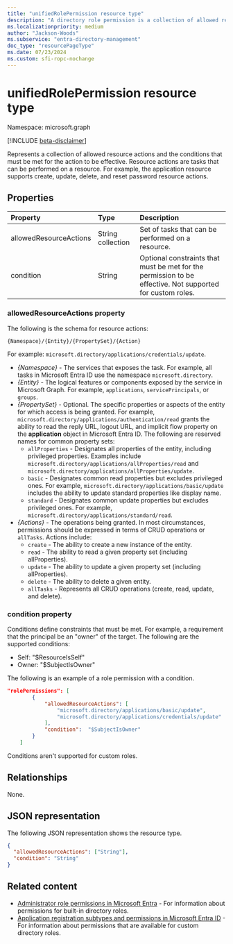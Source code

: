 ```yaml
---
title: "unifiedRolePermission resource type"
description: "A directory role permission is a collection of allowed resource actions and conditions."
ms.localizationpriority: medium
author: "Jackson-Woods"
ms.subservice: "entra-directory-management"
doc_type: "resourcePageType"
ms.date: 07/23/2024
ms.custom: sfi-ropc-nochange
---
```


# unifiedRolePermission resource type

Namespace: microsoft.graph

[!INCLUDE [beta-disclaimer](../../includes/beta-disclaimer.md)]

Represents a collection of allowed resource actions and the conditions that must be met for the action to be effective. Resource actions are tasks that can be performed on a resource. For example, the application resource supports create, update, delete, and reset password resource actions.

## Properties

| Property     | Type        | Description |
|:-------------|:------------|:------------|
|allowedResourceActions|String collection| Set of tasks that can be performed on a resource. |
|condition|String| Optional constraints that must be met for the permission to be effective. Not supported for custom roles. |

### allowedResourceActions property

The following is the schema for resource actions: 

```
{Namespace}/{Entity}/{PropertySet}/{Action}  
```
For example: `microsoft.directory/applications/credentials/update`.  

- *{Namespace}* - The services that exposes the task. For example, all tasks in Microsoft Entra ID use the namespace `microsoft.directory`.  
- *{Entity}* - The logical features or components exposed by the service in Microsoft Graph. For example, `applications`, `servicePrincipals`, or `groups`.
- *{PropertySet}* - Optional. The specific properties or aspects of the entity for which access is being granted. For example, 
`microsoft.directory/applications/authentication/read` grants the ability to read the reply URL, logout URL, and implicit flow property on the **application** object in Microsoft Entra ID. The following are reserved names for common property sets:  
  - `allProperties` - Designates all properties of the entity, including privileged properties. Examples include `microsoft.directory/applications/allProperties/read` and `microsoft.directory/applications/allProperties/update`.
  - `basic` - Designates common read properties but excludes privileged ones. For example, `microsoft.directory/applications/basic/update` includes the ability to update standard properties like display name.
  - `standard` - Designates common update properties but excludes privileged ones. For example, `microsoft.directory/applications/standard/read`.
- *{Actions}* - The operations being granted. In most circumstances, permissions should be expressed in terms of CRUD operations or `allTasks`. Actions include:
  - `create` - The ability to create a new instance of the entity.
  - `read` - The ability to read a given property set (including allProperties).
  - `update` - The ability to update a given property set (including allProperties).
  - `delete` - The ability to delete a given entity.
  - `allTasks` - Represents all CRUD operations (create, read, update, and delete). 

### condition property
Conditions define constraints that must be met. For example, a requirement that the principal be an "owner" of the target. The following are the supported conditions:

- Self: "$ResourceIsSelf"
- Owner: "$SubjectIsOwner"

The following is an example of a role permission with a condition.

```json
"rolePermissions": [
        {
            "allowedResourceActions": [
                "microsoft.directory/applications/basic/update",
                "microsoft.directory/applications/credentials/update"
            ],
            "condition":  "$SubjectIsOwner"
        }
    ]

```
Conditions aren't supported for custom roles.

## Relationships

None.

## JSON representation

The following JSON representation shows the resource type.

<!-- {
  "blockType": "resource",
  "optionalProperties": [

  ],
  "@odata.type": "microsoft.graph.unifiedRolePermission",
  "baseType": null
}-->

```json
{
  "allowedResourceActions": ["String"],
  "condition": "String"
}
```
## Related content

- [Administrator role permissions in Microsoft Entra](/azure/active-directory/users-groups-roles/directory-assign-admin-roles) - For information about permissions for built-in directory roles.
- [Application registration subtypes and permissions in Microsoft Entra ID](/azure/active-directory/users-groups-roles/roles-custom-available-permissions) -  For information about permissions that are available for custom directory roles. 

<!-- uuid: 16cd6b66-4b1a-43a1-adaf-3a886856ed98
2019-02-04 14:57:30 UTC -->
<!-- {
  "type": "#page.annotation",
  "description": "unifiedRolePermission resource",
  "keywords": "",
  "section": "documentation",
  "tocPath": ""
}-->
